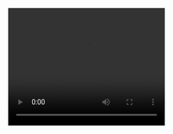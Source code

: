 


<video width="320" height="240" controls>
<source src="bha2022_mariko_sakuragi.mp4" type="video/mp4"></video>
